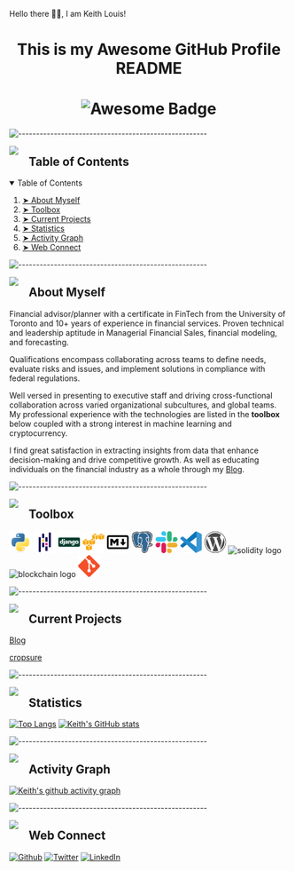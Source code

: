 Hello there 👋🏽, I am Keith Louis!

<h1 align="center">This is my Awesome GitHub Profile README 
<a href="https://www.producthunt.com/posts/awesome-github-profiles?utm_source=badge-featured&utm_medium=badge&utm_souce=badge-awesome-github-profiles" target="_blank"></a></h1>

<h1 align="center">
<img src="https://cdn.rawgit.com/sindresorhus/awesome/d7305f38d29fed78fa85652e3a63e154dd8e8829/media/badge.svg" alt="Awesome Badge"/></h1>


![-----------------------------------------------------](https://raw.githubusercontent.com/andreasbm/readme/master/assets/lines/rainbow.png)

<!-- TABLE OF CONTENTS -->
 <img align="left" src="https://user-images.githubusercontent.com/65415371/124740340-9eb50180-df12-11eb-9295-e33ac2752c57.png" width="35px" />
<h2 id="table-of-contents"> Table of Contents</h2>

<details open="open">
  <summary>Table of Contents</summary>
  <ol>
    <li><a href="#About-Myself"> ➤ About Myself</a></li>
    <li><a href="#ToolBox"> ➤ Toolbox</a></li>
    <li><a href="#Current-Projects"> ➤ Current Projects</a></li>
    <li><a href="#Statistics"> ➤ Statistics</a></li>
    <li><a href="#Activity-Graph"> ➤ Activity Graph</a></li>
    <li><a href="#Web-Connect"> ➤ Web Connect</a></li>
  </ol>

![-----------------------------------------------------](https://raw.githubusercontent.com/andreasbm/readme/master/assets/lines/rainbow.png)
 
 <!-- ABOUT Myself -->
 <img align="left" src="https://user-images.githubusercontent.com/65415371/124739629-f43cde80-df11-11eb-9033-c5d1d7194f03.png" width="35px" />
<h2 id="about-myself"> About Myself</h2>
 
 <p align="justify">

Financial advisor/planner with a certificate in FinTech from the University of Toronto and 10+ years of
experience in financial services. Proven technical and leadership aptitude in Managerial Financial Sales, financial modeling, and forecasting. 

Qualifications encompass collaborating across teams to define needs, evaluate risks and issues, and implement solutions in compliance with federal
regulations. 

Well versed in presenting to executive staff and driving cross-functional collaboration across varied organizational subcultures, and global teams. My professional experience with the technologies are listed in the  **toolbox** below coupled with a strong interest in machine learning and cryptocurrency.

I find great satisfaction in extracting insights from data that enhance decision-making and drive competitive growth. As well as educating individuals on the financial industry as a whole through my [Blog](https://www.immigrantfinancial.com/).

![-----------------------------------------------------](https://raw.githubusercontent.com/andreasbm/readme/master/assets/lines/rainbow.png)

  <!-- TOOLBOX -->
  <img align="left" src="https://user-images.githubusercontent.com/65415371/124740780-04a18900-df13-11eb-8a53-ad66e031b55f.png" width="35px" />
<h2 id="toolbox">Toolbox</h2>




<img src="https://github.com/devicons/devicon/blob/master/icons/python/python-original.svg" alt="Python logo" width="40" height="40" /> <img src="https://github.com/devicons/devicon/blob/master/icons/pandas/pandas-original.svg" alt="Pandas logo" width="40" height="40" /> <img src="https://github.com/devicons/devicon/blob/master/icons/django/django-original.svg" alt="django logo" width="40" height="40" /> <img src="https://github.com/devicons/devicon/blob/master/icons/amazonwebservices/amazonwebservices-original.svg" alt="amazonwebservices logo" width="40" height="40" /> <img src="https://github.com/devicons/devicon/blob/master/icons/markdown/markdown-original.svg" alt="markdown logo" width="40" height="40" /> <img src="https://github.com/devicons/devicon/blob/master/icons/postgresql/postgresql-original.svg" alt="postgresql logo" width="40" height="40" /> <img src="https://github.com/devicons/devicon/blob/master/icons/slack/slack-original.svg" alt="slack logo" width="40" height="40" /> <img src="https://github.com/devicons/devicon/blob/master/icons/vscode/vscode-original.svg" alt="visual studio code logo" width="40" height="40" /> <img src="https://github.com/devicons/devicon/blob/master/icons/wordpress/wordpress-plain.svg" alt="wordpress logo" width="40" height="40" /> <img src="https://cdn.worldvectorlogo.com/logos/solidity.svg" alt="solidity logo" width="40" height="40" /> <img src="https://cdn.worldvectorlogo.com/logos/blockchain.svg" alt="blockchain logo" width="40" height="40" /> <img src="https://github.com/devicons/devicon/blob/master/icons/git/git-original.svg" alt="Python logo" width="40" height="40" />

![-----------------------------------------------------](https://raw.githubusercontent.com/andreasbm/readme/master/assets/lines/rainbow.png)


<!-- CURRENT PROJECTS -->
 <img align="left" src="https://user-images.githubusercontent.com/65415371/124739888-2cdcb800-df12-11eb-8952-5be64764a7aa.png" width="35px" />
<h2 id="current-projects"> Current Projects</h2>


[Blog](https://www.immigrantfinancial.com)

[cropsure](https://www.cropsure.online)

![-----------------------------------------------------](https://raw.githubusercontent.com/andreasbm/readme/master/assets/lines/rainbow.png)


<!-- STATISTICS -->
<img align="left" src="https://user-images.githubusercontent.com/65415371/124740898-1b47e000-df13-11eb-9518-037652dceeb8.png" width="35px" />
<h2 id="statistics"> Statistics</h2>


[![Top Langs](https://github-readme-stats.vercel.app/api/top-langs/?username=keithlouis&hide=java,html,css&theme=cobalt)](https://github.com/anuraghazra/github-readme-stats) [![Keith's GitHub stats](https://github-readme-stats.vercel.app/api?username=keithlouis&theme=cobalt)](https://github.com/anuraghazra/github-readme-stats)

![-----------------------------------------------------](https://raw.githubusercontent.com/andreasbm/readme/master/assets/lines/rainbow.png)


<!-- ACTIVITY GRAPH -->
 <img align="left" src="https://user-images.githubusercontent.com/65415371/124741011-3581be00-df13-11eb-8d9a-b44e6fe248a8.png" width="35px" />
<h2 id="activity-graph"> Activity Graph</h2>


[![Keith's github activity graph](https://activity-graph.herokuapp.com/graph?username=keithlouis&theme=rogue)](https://github.com/ashutosh00710/github-readme-activity-graph)


![-----------------------------------------------------](https://raw.githubusercontent.com/andreasbm/readme/master/assets/lines/rainbow.png)

<!-- WEB CONNECT -->
 <img align="left" src="https://user-images.githubusercontent.com/65415371/124739746-10d91680-df12-11eb-86cd-9aa9494e01bd.png" width="35px" />
<h2 id="web-connect"> Web Connect</h2>


<p><a href="https://github.com/keithlouis" target="_blank"><img alt="Github" src="https://img.shields.io/badge/GitHub-%2312100E.svg?&style=for-the-badge&logo=Github&logoColor=white" /></a> <a href="https://twitter.com/kweyol" target="_blank"><img alt="Twitter" src="https://img.shields.io/badge/twitter-%231DA1F2.svg?&style=for-the-badge&logo=twitter&logoColor=white" /></a> <a href="https://www.linkedin.com/in/keith-louis-b6254725" target="_blank"><img alt="LinkedIn" src="https://img.shields.io/badge/linkedin-%230077B5.svg?&style=for-the-badge&logo=linkedin&logoColor=white" /></a> 

<!--
**keithlouis/keithlouis** is a ✨ _special_ ✨ repository because its `README.md` (this file) appears on your GitHub profile.

Here are some ideas to get you started:

- 🔭 I’m currently working on ...
- 🌱 I’m currently learning ...
- 👯 I’m looking to collaborate on ...
- 🤔 I’m looking for help with ...
- 💬 Ask me about ...
- 📫 How to reach me: ...
- 😄 Pronouns: ...
- ⚡ Fun fact: ...
-->
